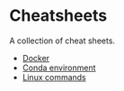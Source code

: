 # Cheatsheets

A collection of cheat sheets.

* [Docker](docker_cheat_sheet.md)
* [Conda environment](creating_environment_descriptions.md)
* [Linux commands](linux_commands.md)
